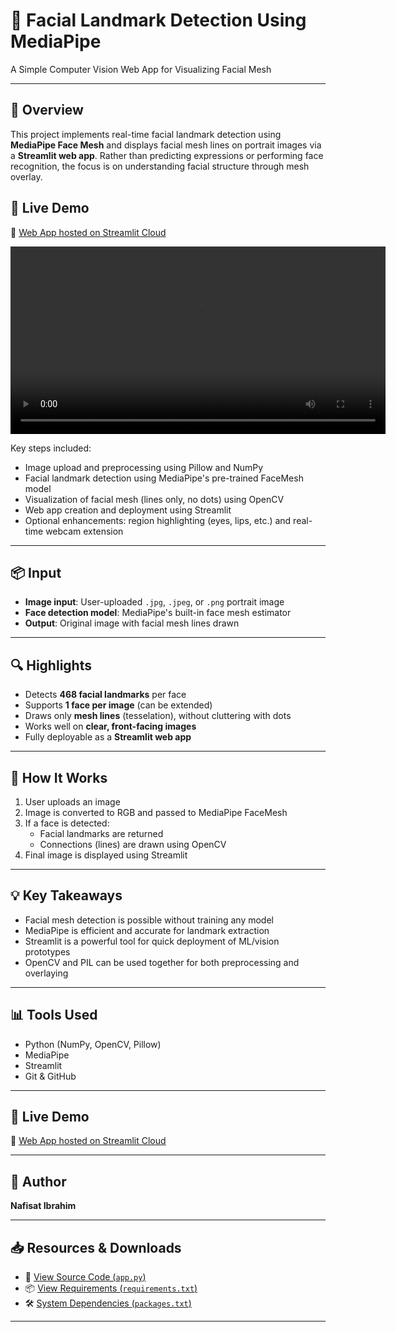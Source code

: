 # 🧠 Facial Landmark Detection Using MediaPipe  
A Simple Computer Vision Web App for Visualizing Facial Mesh

---

## 🧭 Overview  
This project implements real-time facial landmark detection using **MediaPipe Face Mesh** and displays facial mesh lines on portrait images via a **Streamlit web app**. Rather than predicting expressions or performing face recognition, the focus is on understanding facial structure through mesh overlay.

## 🚀 Live Demo  
🔗 [Web App hosted on Streamlit Cloud](https://facial-landmarks-detection.streamlit.app/)

<p align="center">
  <video width="600" controls>
    <source src="./facial_landmarks_detection_demo.mp4" type="video/mp4">
    Your browser does not support the video tag.
  </video>
</p>


Key steps included:

- Image upload and preprocessing using Pillow and NumPy
- Facial landmark detection using MediaPipe's pre-trained FaceMesh model
- Visualization of facial mesh (lines only, no dots) using OpenCV
- Web app creation and deployment using Streamlit
- Optional enhancements: region highlighting (eyes, lips, etc.) and real-time webcam extension

---

## 📦 Input
- **Image input**: User-uploaded `.jpg`, `.jpeg`, or `.png` portrait image
- **Face detection model**: MediaPipe's built-in face mesh estimator
- **Output**: Original image with facial mesh lines drawn

---

## 🔍 Highlights
- Detects **468 facial landmarks** per face
- Supports **1 face per image** (can be extended)
- Draws only **mesh lines** (tesselation), without cluttering with dots
- Works well on **clear, front-facing images**
- Fully deployable as a **Streamlit web app**

---

## 🤖 How It Works
1. User uploads an image
2. Image is converted to RGB and passed to MediaPipe FaceMesh
3. If a face is detected:
   - Facial landmarks are returned
   - Connections (lines) are drawn using OpenCV
4. Final image is displayed using Streamlit

---

## 💡 Key Takeaways
- Facial mesh detection is possible without training any model
- MediaPipe is efficient and accurate for landmark extraction
- Streamlit is a powerful tool for quick deployment of ML/vision prototypes
- OpenCV and PIL can be used together for both preprocessing and overlaying

---

## 📊 Tools Used
- Python (NumPy, OpenCV, Pillow)
- MediaPipe
- Streamlit
- Git & GitHub

---

## 🚀 Live Demo  
🔗 [Web App hosted on Streamlit Cloud](https://facial-landmarks-detection.streamlit.app/)


---

## 👤 Author  
**Nafisat Ibrahim**

---

## 📥 Resources & Downloads
- 📄 [View Source Code (`app.py`)](./app.py)
- 📦 [View Requirements (`requirements.txt`)](./requirements.txt)
- 🛠️ [System Dependencies (`packages.txt`)](./packages.txt)

---
